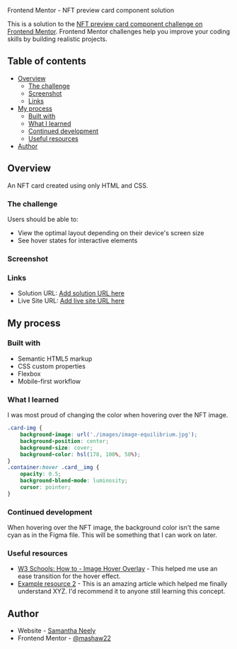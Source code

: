  Frontend Mentor - NFT preview card component solution

This is a solution to the [NFT preview card component challenge on Frontend Mentor](https://www.frontendmentor.io/challenges/nft-preview-card-component-SbdUL_w0U). Frontend Mentor challenges help you improve your coding skills by building realistic projects. 

## Table of contents

- [Overview](#overview)
  - [The challenge](#the-challenge)
  - [Screenshot](#screenshot)
  - [Links](#links)
- [My process](#my-process)
  - [Built with](#built-with)
  - [What I learned](#what-i-learned)
  - [Continued development](#continued-development)
  - [Useful resources](#useful-resources)
- [Author](#author)

## Overview
An NFT card created using only HTML and CSS.

### The challenge

Users should be able to:

- View the optimal layout depending on their device's screen size
- See hover states for interactive elements

### Screenshot

[]('./images/full-card.png')


### Links

- Solution URL: [Add solution URL here](https://your-solution-url.com)
- Live Site URL: [Add live site URL here](https://your-live-site-url.com)

## My process

### Built with

- Semantic HTML5 markup
- CSS custom properties
- Flexbox
- Mobile-first workflow

### What I learned

I was most proud of changing the color when hovering over the NFT image.

```css
.card-img {
    background-image: url('./images/image-equilibrium.jpg');
    background-position: center;
    background-size: cover;
    background-color: hsl(178, 100%, 50%);
}
.container:hover .card__img {
    opacity: 0.5;
    background-blend-mode: luminosity;
    cursor: pointer;
}
```

### Continued development

When hovering over the NFT image, the background color isn't the same cyan as in the Figma file. This will be something that I can work on later.


### Useful resources

- [W3 Schools: How to - Image Hover Overlay](https://www.w3schools.com/howto/howto_css_image_overlay.asp) - This helped me use an ease transition for the hover effect.
- [Example resource 2](https://www.example.com) - This is an amazing article which helped me finally understand XYZ. I'd recommend it to anyone still learning this concept.


## Author

- Website - [Samantha Neely](https://samanthaneely.me)
- Frontend Mentor - [@mashaw22](https://www.frontendmentor.io/profile/mashaw22)